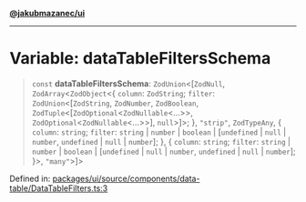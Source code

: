 [**@jakubmazanec/ui**](../README.md)

---

# Variable: dataTableFiltersSchema

> `const` **dataTableFiltersSchema**: `ZodUnion`\<\[`ZodNull`, `ZodArray`\<`ZodObject`\<\{ `column`:
> `ZodString`; `filter`: `ZodUnion`\<\[`ZodString`, `ZodNumber`, `ZodBoolean`,
> `ZodTuple`\<\[`ZodOptional`\<`ZodNullable`\<...\>\>, `ZodOptional`\<`ZodNullable`\<...\>\>\],
> `null`\>\]\>; \}, `"strip"`, `ZodTypeAny`, \{ `column`: `string`; `filter`: `string` \| `number`
> \| `boolean` \| \[`undefined` \| `null` \| `number`, `undefined` \| `null` \| `number`\]; \}, \{
> `column`: `string`; `filter`: `string` \| `number` \| `boolean` \| \[`undefined` \| `null` \|
> `number`, `undefined` \| `null` \| `number`\]; \}\>, `"many"`\>\]\>

Defined in:
[packages/ui/source/components/data-table/DataTableFilters.ts:3](https://github.com/jakubmazanec/tools/blob/d956cf350ae3e6bad1df754a19dfbabb088c1451/packages/ui/source/components/data-table/DataTableFilters.ts#L3)
